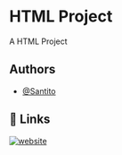 # HTML Project
A HTML Project 

## Authors
- [@Santito](https://github.com/SantitoITB)

## 🔗 Links
[![website](https://img.shields.io/badge/my_website-000?style=for-the-badge&logo=ko-fi&logoColor=white)](https://santitoitb.github.io/M04-HTML-FirstProject/)
